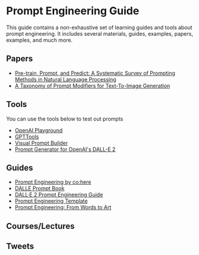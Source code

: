 # Prompt Engineering Guide

This guide contains a non-exhaustive set of learning guides and tools about prompt engineering. It includes several materials, guides, examples, papers, examples, and much more.

## Papers

- [Pre-train, Prompt, and Predict: A Systematic Survey of Prompting Methods in Natural Language Processing](https://arxiv.org/abs/2107.13586) 
- [A Taxonomy of Prompt Modifiers for Text-To-Image Generation](https://arxiv.org/abs/2204.13988)

## Tools
You can use the tools below to test out prompts

- [OpenAI Playground](https://beta.openai.com/playground)
- [GPTTools](https://gpttools.com/comparisontool)
- [Visual Prompt Builder](https://tools.saxifrage.xyz/prompt)
- [Prompt Generator for OpenAI's DALL-E 2](http://dalle2-prompt-generator.s3-website-us-west-2.amazonaws.com/)

## Guides
- [Prompt Engineering by co:here](https://docs.cohere.ai/docs/prompt-engineering)
- [DALLE Prompt Book](https://dallery.gallery/the-dalle-2-prompt-book/)
- [DALL·E 2 Prompt Engineering Guide](https://docs.google.com/document/d/11WlzjBT0xRpQhP9tFMtxzd0q6ANIdHPUBkMV-YB043U/edit#)
- [Prompt Engineering Template](https://docs.google.com/spreadsheets/d/1-snKDn38-KypoYCk9XLPg799bHcNFSBAVu2HVvFEAkA/edit#gid=0)
- [Prompt Engineering: From Words to Art](https://www.saxifrage.xyz/post/prompt-engineering)

## Courses/Lectures

## Tweets

